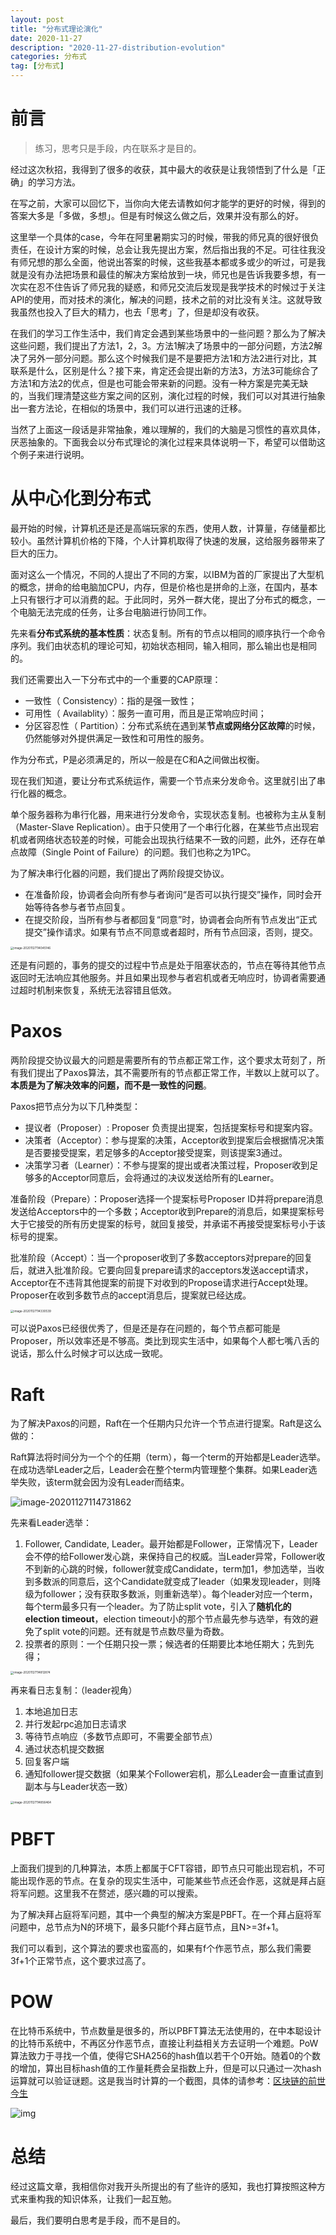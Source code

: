 ```yaml
---
layout: post
title: "分布式理论演化"
date: 2020-11-27
description: "2020-11-27-distribution-evolution"
categories: 分布式
tag: [分布式]
---
```


# 前言

> 练习，思考只是手段，内在联系才是目的。

经过这次秋招，我得到了很多的收获，其中最大的收获是让我领悟到了什么是「正确」的学习方法。

在写之前，大家可以回忆下，当你向大佬去请教如何才能学的更好的时候，得到的答案大多是「多做，多想」。但是有时候这么做之后，效果并没有那么的好。

这里举一个具体的case，今年在阿里暑期实习的时候，带我的师兄真的很好很负责任，在设计方案的时候，总会让我先提出方案，然后指出我的不足。可往往我没有师兄想的那么全面，他说出答案的时候，这些我基本都或多或少的听过，可是我就是没有办法把场景和最佳的解决方案给放到一块，师兄也是告诉我要多想，有一次实在忍不住告诉了师兄我的疑惑，和师兄交流后发现是我学技术的时候过于关注API的使用，而对技术的演化，解决的问题，技术之前的对比没有关注。这就导致我虽然也投入了巨大的精力，也去「思考」了，但是却没有收获。

在我们的学习工作生活中，我们肯定会遇到某些场景中的一些问题？那么为了解决这些问题，我们提出了方法1，2，3。方法1解决了场景中的一部分问题，方法2解决了另外一部分问题。那么这个时候我们是不是要把方法1和方法2进行对比，其联系是什么，区别是什么？接下来，肯定还会提出新的方法3，方法3可能综合了方法1和方法2的优点，但是也可能会带来新的问题。没有一种方案是完美无缺的，当我们理清楚这些方案之间的区别，演化过程的时候，我们可以对其进行抽象出一套方法论，在相似的场景中，我们可以进行迅速的迁移。

当然了上面这一段话是非常抽象，难以理解的，我们的大脑是习惯性的喜欢具体，厌恶抽象的。下面我会以分布式理论的演化过程来具体说明一下，希望可以借助这个例子来进行说明。

# 从中心化到分布式

最开始的时候，计算机还是还是高端玩家的东西，使用人数，计算量，存储量都比较小。虽然计算机价格的下降，个人计算机取得了快速的发展，这给服务器带来了巨大的压力。

面对这么一个情况，不同的人提出了不同的方案，以IBM为首的厂家提出了大型机的概念，拼命的给电脑加CPU，内存，但是价格也是拼命的上涨，在国内，基本上只有银行才可以消费的起。于此同时，另外一群大佬，提出了分布式的概念，一个电脑无法完成的任务，让多台电脑进行协同工作。

先来看**分布式系统的基本性质**：状态复制。所有的节点以相同的顺序执行一个命令序列。我们由状态机的理论可知，初始状态相同，输入相同，那么输出也是相同的。

我们还需要出入一下分布式中的一个重要的CAP原理：

- 一致性（ Consistency）：指的是强一致性；
- 可用性（ Availablity）：服务一直可用，而且是正常响应时间；
- 分区容忍性（ Partition）：分布式系统在遇到某**节点或网络分区故障**的时候，仍然能够对外提供满足一致性和可用性的服务。

作为分布式，P是必须满足的，所以一般是在C和A之间做出权衡。

现在我们知道，要让分布式系统运作，需要一个节点来分发命令。这里就引出了串行化器的概念。

单个服务器称为串行化器，用来进行分发命令，实现状态复制。也被称为主从复制（Master-Slave Replication）。由于只使用了一个串行化器，在某些节点出现宕机或者网络状态较差的时候，可能会出现执行结果不一致的问题，此外，还存在单点故障（Single Point of Failure）的问题。我们也称之为1PC。

为了解决串行化器的问题，我们提出了两阶段提交协议。

- 在准备阶段，协调者会向所有参与者询问“是否可以执行提交”操作，同时会开始等待各参与者节点回复。
- 在提交阶段，当所有参与者都回复“同意”时，协调者会向所有节点发出“正式提交”操作请求。如果有节点不同意或者超时，所有节点回滚，否则，提交。

<img src="https://gitee.com/haojunsheng/ImageHost/raw/master/img/20201127114045.png" alt="image-20201127114045146" style="zoom:33%;" />

还是有问题的，事务的提交的过程中节点是处于阻塞状态的，节点在等待其他节点返回时无法响应其他服务。并且如果出现参与者宕机或者无响应时，协调者需要通过超时机制来恢复，系统无法容错且低效。

# Paxos

两阶段提交协议最大的问题是需要所有的节点都正常工作，这个要求太苛刻了，所有我们提出了Paxos算法，其不需要所有的节点都正常工作，半数以上就可以了。**本质是为了解决效率的问题，而不是一致性的问题**。

Paxos把节点分为以下几种类型：

- 提议者（Proposer）: Proposer 负责提出提案，包括提案标号和提案内容。
- 决策者（Acceptor）：参与提案的决策，Acceptor收到提案后会根据情况决策是否要接受提案，若足够多的Acceptor接受提案，则该提案3通过。
- 决策学习者（Learner）：不参与提案的提出或者决策过程，Proposer收到足够多的Acceptor同意后，会将通过的决议发送给所有的Learner。

准备阶段（Prepare）：Proposer选择一个提案标号Proposer ID并将prepare消息发送给Acceptors中的一个多数；Acceptor收到Prepare的消息后，如果提案标号大于它接受的所有历史提案的标号，就回复接受，并承诺不再接受提案标号小于该标号的提案。

批准阶段（Accept）：当一个proposer收到了多数acceptors对prepare的回复后，就进入批准阶段。它要向回复prepare请求的acceptors发送accept请求，Acceptor在不违背其他提案的前提下对收到的Propose请求进行Accept处理。Proposer在收到多数节点的accept消息后，提案就已经达成。

<img src="https://gitee.com/haojunsheng/ImageHost/raw/master/img/20201127114330.png" alt="image-20201127114330539" style="zoom:33%;" />



可以说Paxos已经很优秀了，但是还是存在问题的，每个节点都可能是Proposer，所以效率还是不够高。类比到现实生活中，如果每个人都七嘴八舌的说话，那么什么时候才可以达成一致呢。

# Raft

为了解决Paxos的问题，Raft在一个任期内只允许一个节点进行提案。Raft是这么做的：

Raft算法将时间分为一个个的任期（term），每一个term的开始都是Leader选举。在成功选举Leader之后，Leader会在整个term内管理整个集群。如果Leader选举失败，该term就会因为没有Leader而结束。

![image-20201127114731862](https://gitee.com/haojunsheng/ImageHost/raw/master/img/20201127114731.png)

先来看Leader选举：

1. Follower, Candidate, Leader。最开始都是Follower，正常情况下，Leader会不停的给Follower发心跳，来保持自己的权威。当Leader异常，Follower收不到新的心跳的时候，follower就变成Candidate，term加1，参加选举，当收到多数派的同意后，这个Candidate就变成了leader（如果发现leader，则降级为follower；没有获取多数派，则重新选举）。每个leader对应一个term，每个term最多只有一个leader。为了防止split vote，引入了**随机化的election timeout**，election timeout小的那个节点最先参与选举，有效的避免了split vote的问题。还有就是节点数尽量为奇数。
2. 投票者的原则：一个任期只投一票；候选者的任期要比本地任期大；先到先得；

<img src="https://gitee.com/haojunsheng/ImageHost/raw/master/img/20201127114812.png" alt="image-20201127114812874" style="zoom:33%;" />

再来看日志复制：（leader视角）

1. 本地追加日志
2. 并行发起rpc追加日志请求
3. 等待节点响应（多数节点即可，不需要全部节点）
4. 通过状态机提交数据
5. 回复客户端
6. 通知follower提交数据（如果某个Follower宕机，那么Leader会一直重试直到副本与与Leader状态一致）

<img src="https://gitee.com/haojunsheng/ImageHost/raw/master/img/20201127114900.png" alt="image-20201127114856464" style="zoom:33%;" />

# PBFT

上面我们提到的几种算法，本质上都属于CFT容错，即节点只可能出现宕机，不可能出现作恶的节点。在复杂的现实生活中，可能某些节点还会作恶，这就是拜占庭将军问题。这里我不在赘述，感兴趣的可以搜索。

为了解决拜占庭将军问题，其中一个典型的解决方案是PBFT。在一个拜占庭将军问题中，总节点为N的环境下，最多只能f个拜占庭节点，且N>=3f+1。

我们可以看到，这个算法的要求也蛮高的，如果有f个作恶节点，那么我们需要3f+1个正常节点，这个要求过高了。

# POW

在比特币系统中，节点数量是很多的，所以PBFT算法无法使用的，在中本聪设计的比特币系统中，不再区分作恶节点，直接让利益相关方去证明一个难题。PoW算法致力于寻找一个值，使得它SHA256的hash值以若干个0开始。随着0的个数的增加，算出目标hash值的工作量耗费会呈指数上升，但是可以只通过一次hash运算就可以验证谜题。这是我当时计算的一个截图，具体的请参考：[区块链的前世今生](https://haojunsheng.github.io/2019/11/BlockChain-Past-And-Present/)

![img](https://gitee.com/haojunsheng/ImageHost/raw/master/img/20201127115648.png)

# 总结

经过这篇文章，我相信你对我开头所提出的有了些许的感知，我也打算按照这种方式来重构我的知识体系，让我们一起互勉。

最后，我们要明白思考是手段，而不是目的。









